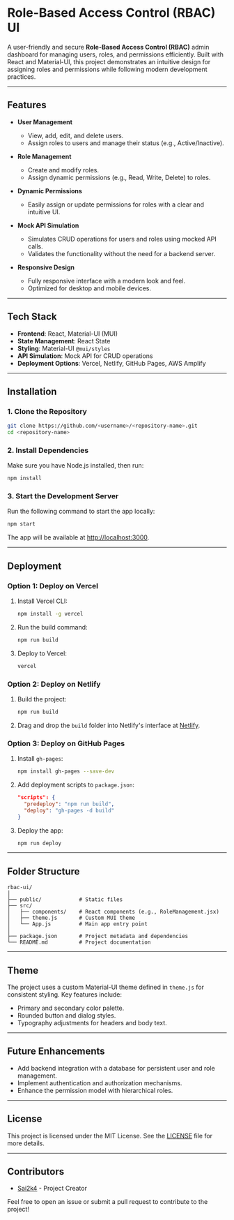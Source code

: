 
# **Role-Based Access Control (RBAC) UI**

A user-friendly and secure **Role-Based Access Control (RBAC)** admin dashboard for managing users, roles, and permissions efficiently. Built with React and Material-UI, this project demonstrates an intuitive design for assigning roles and permissions while following modern development practices.

---

## **Features**

- **User Management**
  - View, add, edit, and delete users.
  - Assign roles to users and manage their status (e.g., Active/Inactive).

- **Role Management**
  - Create and modify roles.
  - Assign dynamic permissions (e.g., Read, Write, Delete) to roles.

- **Dynamic Permissions**
  - Easily assign or update permissions for roles with a clear and intuitive UI.

- **Mock API Simulation**
  - Simulates CRUD operations for users and roles using mocked API calls.
  - Validates the functionality without the need for a backend server.

- **Responsive Design**
  - Fully responsive interface with a modern look and feel.
  - Optimized for desktop and mobile devices.

---

## **Tech Stack**

- **Frontend**: React, Material-UI (MUI) 
- **State Management**: React State
- **Styling**: Material-UI `@mui/styles`
- **API Simulation**: Mock API for CRUD operations
- **Deployment Options**: Vercel, Netlify, GitHub Pages, AWS Amplify

---

## **Installation**

### 1. Clone the Repository

```bash
git clone https://github.com/<username>/<repository-name>.git
cd <repository-name>
```

### 2. Install Dependencies

Make sure you have Node.js installed, then run:

```bash
npm install
```

### 3. Start the Development Server

Run the following command to start the app locally:

```bash
npm start
```

The app will be available at [http://localhost:3000](http://localhost:3000).

---

## **Deployment**

### **Option 1: Deploy on Vercel**
1. Install Vercel CLI:
   ```bash
   npm install -g vercel
   ```
2. Run the build command:
   ```bash
   npm run build
   ```
3. Deploy to Vercel:
   ```bash
   vercel
   ```

### **Option 2: Deploy on Netlify**
1. Build the project:
   ```bash
   npm run build
   ```
2. Drag and drop the `build` folder into Netlify's interface at [Netlify](https://www.netlify.com).

### **Option 3: Deploy on GitHub Pages**
1. Install `gh-pages`:
   ```bash
   npm install gh-pages --save-dev
   ```
2. Add deployment scripts to `package.json`:
   ```json
   "scripts": {
     "predeploy": "npm run build",
     "deploy": "gh-pages -d build"
   }
   ```
3. Deploy the app:
   ```bash
   npm run deploy
   ```

---

## **Folder Structure**

```
rbac-ui/
│
├── public/            # Static files
├── src/
│   ├── components/    # React components (e.g., RoleManagement.jsx)
│   ├── theme.js       # Custom MUI theme
│   └── App.js         # Main app entry point
│
├── package.json       # Project metadata and dependencies
└── README.md          # Project documentation
```

---

## **Theme**

The project uses a custom Material-UI theme defined in `theme.js` for consistent styling. Key features include:
- Primary and secondary color palette.
- Rounded button and dialog styles.
- Typography adjustments for headers and body text.

---

## **Future Enhancements**

- Add backend integration with a database for persistent user and role management.
- Implement authentication and authorization mechanisms.
- Enhance the permission model with hierarchical roles.

---

## **License**

This project is licensed under the MIT License. See the [LICENSE](./LICENSE) file for more details.

---

## **Contributors**

- [Sai2k4](https://github.com/<username>) - Project Creator

Feel free to open an issue or submit a pull request to contribute to the project!
